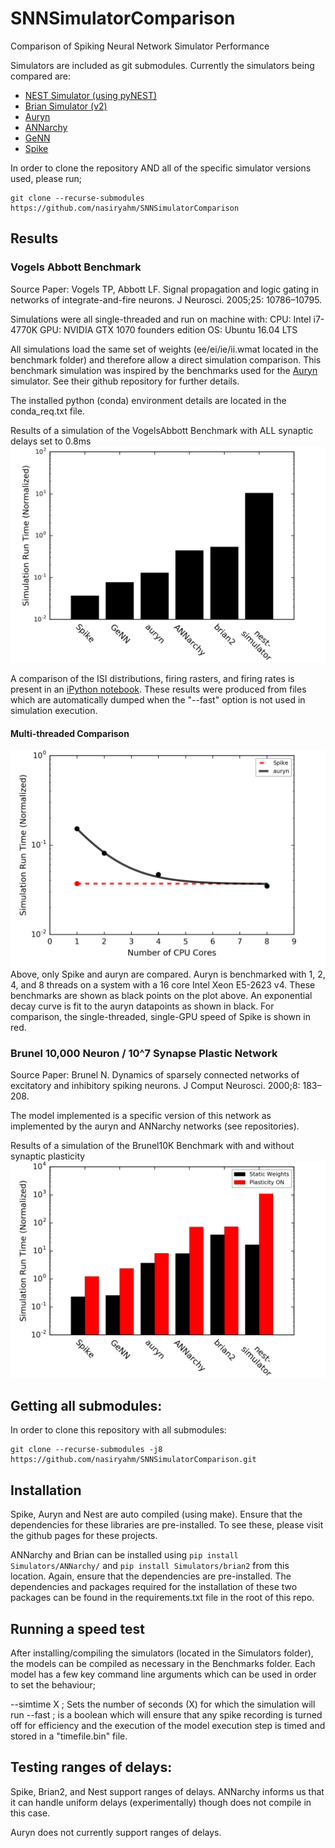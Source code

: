 # SNNSimulatorComparison
Comparison of Spiking Neural Network Simulator Performance

Simulators are included as git submodules.
Currently the simulators being compared are:
- [NEST Simulator (using pyNEST)](https://github.com/nest/nest-simulator/)
- [Brian Simulator (v2)](https://github.com/brian-team/brian2)
- [Auryn](https://github.com/fzenke/auryn)
- [ANNarchy](https://github.com/ANNarchy/ANNarchy)
- [GeNN](https://github.com/genn-team/genn)
- [Spike](https://github.com/nasiryahm/Spike)

In order to clone the repository AND all of the specific simulator versions used, please run;

```
git clone --recurse-submodules https://github.com/nasiryahm/SNNSimulatorComparison
```

## Results
### Vogels Abbott Benchmark
Source Paper:
Vogels TP, Abbott LF. Signal propagation and logic gating in networks of integrate-and-fire neurons. J Neurosci. 2005;25: 10786–10795.

Simulations were all single-threaded and run on machine with:
CPU: Intel i7-4770K
GPU: NVIDIA GTX 1070 founders edition
OS: Ubuntu 16.04 LTS

All simulations load the same set of weights (ee/ei/ie/ii.wmat located in the benchmark folder) and therefore allow a direct simulation comparison. This benchmark simulation was inspired by the benchmarks used for the [Auryn](https://github.com/fzenke/auryn) simulator. See their github repository for further details.

The installed python (conda) environment details are located in the conda\_req.txt file.

Results of a simulation of the VogelsAbbott Benchmark with ALL synaptic delays set to 0.8ms
![0.8ms Delay Figure](Benchmarks/VogelsAbbott/_results/eight_delay_comparison.png)

A comparison of the ISI distributions, firing rasters, and firing rates is present in an [iPython notebook](Benchmarks/VogelsAbbott/_results/SimulatorComparisons.ipynb). These results were produced from files which are automatically dumped when the "--fast" option is not used in simulation execution.

#### Multi-threaded Comparison
![Multi-threaded Comparison](Benchmarks/VogelsAbbott/_results/auryn_multithreaded/multithreaded_comparison.png)
Above, only Spike and auryn are compared. Auryn is benchmarked with 1, 2, 4, and 8 threads on a system with a 16 core Intel Xeon E5-2623 v4. These benchmarks are shown as black points on the plot above. An exponential decay curve is fit to the auryn datapoints as shown in black. For comparison, the single-threaded, single-GPU speed of Spike is shown in red.

### Brunel 10,000 Neuron / 10^7 Synapse Plastic Network
Source Paper:
Brunel N. Dynamics of sparsely connected networks of excitatory and inhibitory spiking neurons. J Comput Neurosci. 2000;8: 183–208.

The model implemented is a specific version of this network as implemented by the auryn and ANNarchy networks (see repositories).

Results of a simulation of the Brunel10K Benchmark with and without synaptic plasticity
![Brunel10K Plasticity Benchmark](Benchmarks/Brunel/_results/Brunel_Comparison.png)

## Getting all submodules:
In order to clone this repository with all submodules:
```
git clone --recurse-submodules -j8 https://github.com/nasiryahm/SNNSimulatorComparison.git
```

## Installation
Spike, Auryn and Nest are auto compiled (using make). Ensure that the dependencies for these libraries are pre-installed. To see these, please visit the github pages for these projects.

ANNarchy and Brian can be installed using `pip install Simulators/ANNarchy/` and `pip install Simulators/brian2` from this location. Again, ensure that the dependencies are pre-installed.
The dependencies and packages required for the installation of these two packages can be found in the requirements.txt file in the root of this repo.

## Running a speed test
After installing/compiling the simulators (located in the Simulators folder), the models can be compiled as necessary in the Benchmarks folder.
Each model has a few key command line arguments which can be used in order to set the behaviour;

--simtime X ; Sets the number of seconds (X) for which the simulation will run
--fast ; is a boolean which will ensure that any spike recording is turned off for efficiency and the execution of the model execution step is timed and stored in a "timefile.bin" file.

## Testing ranges of delays:
Spike, Brian2, and Nest support ranges of delays. ANNarchy informs us that it can handle uniform delays (experimentally) though does not compile in this case.

Auryn does not currently support ranges of delays.
